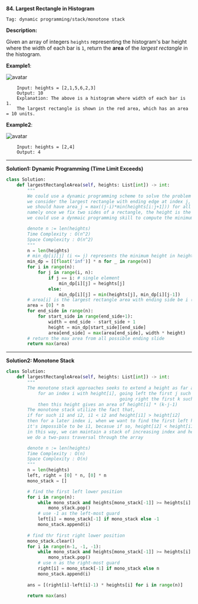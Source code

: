 **84. Largest Rectangle in Histogram**

```Tag: dynamic programming/stack/monotone stack```

**Description:**

Given an array of integers ```heights``` representing the histogram's bar height where the width of each bar is ```1```, return the **area** of the *largest rectangle* in the histogram.

**Example1**:

![avatar](Fig/84-E1.jpeg)

		Input: heights = [2,1,5,6,2,3]
		Output: 10
		Explanation: The above is a histogram where width of each bar is 1.
		The largest rectangle is shown in the red area, which has an area = 10 units.
        
**Example2**:

![avatar](Fig/84-E2.jpeg)

		Input: heights = [2,4]
		Output: 4
        
-----------

**Solution1: Dynamic Programming (Time Limit Exceeds)**

```python
class Solution:
    def largestRectangleArea(self, heights: List[int]) -> int:
        """
        We could use a dynamic programming scheme to solve the problem
        we consider the largest rectangle with ending edge at index j, call it area_j
        we should have area_j = max((j-i)*min(heights[i:j+1])) for all i < j
        namely once we fix two sides of a rectangle, the height is the minimum height in between the two sides
        we could use a dynmaic programming skill to compute the minimum height in any heights[i:j] for any i < j pairs

        denote n := len(heights)
        Time Complexity : O(n^2)
        Space Complexity : O(n^2)
        """
        n = len(heights)
        # min_dp[i][j] (i <= j) represents the minimum height in heights[i:j+1], i.e. both end points i and j are included
        min_dp = [[float('inf')] * n for _ in range(n)]
        for i in range(n):
            for j in range(i, n):
                if j == i: # single element
                    min_dp[i][j] = heights[j]
                else:
                    min_dp[i][j] = min(heights[j], min_dp[i][j-1])
        # area[i] is the largest rectangle area with ending side be i (included)
        area = [0] * n
        for end_side in range(n):
            for start_side in range(end_side+1):
                width = end_side - start_side + 1
                height = min_dp[start_side][end_side]
                area[end_side] = max(area[end_side], width * height)
        # return the max area from all possible ending slide
        return max(area)    
```

-----------

**Solution2: Monotone Stack**

```python
class Solution:
    def largestRectangleArea(self, heights: List[int]) -> int:
        """
        The monotone stack approaches seeks to extend a height as far as possible,
            for an index i with height[i], going left the first j such that height[j] < height[i]
                                           going right the first k such that height[k] < height[i]
            then this height gives an area of height[i] * (k-j-1)
        The monotone stack utilize the fact that,
        if for such i1 and i2, i1 < i2 and height[i1] > height[i2]
        then for a later index i, when we want to find the first left height[left] < height[i]
        it's impossible to be i1, becasue if so, height[i2] < height[i1] < height[i] yet i2 > i1, so the first left would be i2
        in this way, we can maintain a stack of increasing index and height from stack bottom to stack top
        we do a two-pass traversal through the array

        denote n := len(heights)
        Time Complexity : O(n)
        Space Complexity : O(n)
        """
        n = len(heights)
        left, right = [0] * n, [0] * n
        mono_stack = []

        # find the first left lower position
        for i in range(n):
            while mono_stack and heights[mono_stack[-1]] >= heights[i]:
                mono_stack.pop()
            # use -1 as the left-most guard
            left[i] = mono_stack[-1] if mono_stack else -1
            mono_stack.append(i)
        
        # find thr first right lower position
        mono_stack.clear()
        for i in range(n-1, -1, -1):
            while mono_stack and heights[mono_stack[-1]] >= heights[i]:
                mono_stack.pop() 
            # use n as the right-most guard
            right[i] = mono_stack[-1] if mono_stack else n
            mono_stack.append(i)
        
        ans = [(right[i]-left[i]-1) * heights[i] for i in range(n)]

        return max(ans)
```

